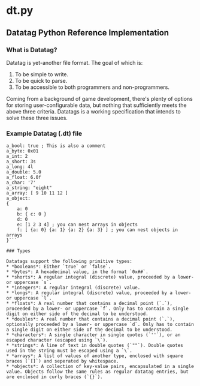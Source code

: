 # dt.py
## Datatag Python Reference Implementation

### What is Datatag?

Datatag is yet-another file format. The goal of which is:
1. To be simple to write.
2. To be quick to parse.
3. To be accessible to both programmers and non-programmers.

Coming from a background of game development, there's plenty of options for storing user-configurable data, but nothing that sufficiently meets the above three criteria. Datatags is a working specification that intends to solve these three issues.

### Example Datatag (.dt) file

```; This is a comment
a_bool: true ; This is also a comment
a_byte: 0x01
a_int: 2
a_short: 3s
a_long: 4l
a_double: 5.0
a_float: 6.0f
a_char: '7'
a_string: "eight"
a_array: [ 9 10 11 12 ]
a_object:
{
	a: 0
	b: { c: 0 }
	d: 0
	e: [1 2 3 4] ; you can nest arrays in objects
	f: [ {a: 0} {a: 1} {a: 2} {a: 3} ] ; you can nest objects in arrays
}```

### Types

Datatags support the following primitive types:
* *booleans*: Either `true` or `false`. 
* *bytes*: A hexadecimal value, in the format `0x##`.
* *shorts*: A regular integral (discrete) value, proceeded by a lower- or uppercase `s`. 
* *integers*: A regular integral (discrete) value. 
* *longs*: A regular integral (discrete) value, proceeded by a lower- or uppercase `l`. 
* *floats*: A real number that contains a decimal point (`.`), proceeded by a lower- or uppercase `f`. Only has to contain a single digit on either side of the decimal to be understood.
* *doubles*: A real number that contains a decimal point (`.`), optionally proceeded by a lower- or uppercase `d`. Only has to contain a single digit on either side of the decimal to be understood.
* *characters*: A single character in single quotes (`''`), or an escaped character (escaped using `\`).
* *strings*: A line of text in double quotes (`""`). Double quotes used in the string must be escaped using a `\`.
* *arrays*: A list of values of another type, enclosed with square braces (`[]`) and seperated by whitespace.
* *objects*: A collection of key-value pairs, encapsulated in a single value. Objects follow the same rules as regular datatag entries, but are enclosed in curly braces (`{}`).